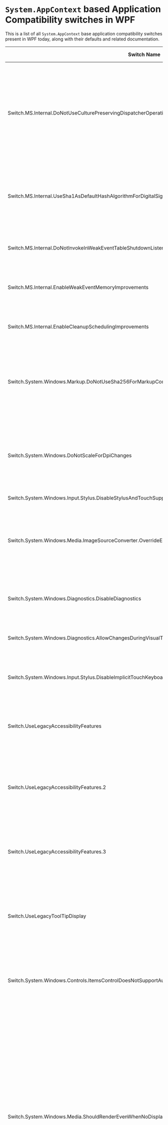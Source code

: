 ﻿# `System.AppContext` based Application Compatibility switches in WPF

This is a list of all `System.AppContext` base application compatibility switches present in WPF today, along with their defaults and related documentation. 


| Switch Name                              | Full Name                                | Default Value                            | Comments                                 |
|------------------------------------------|------------------------------------------|------------------------------------------|------------------------------------------|
| Switch.MS.Internal.DoNotUseCulturePreservingDispatcherOperations | MS.Internal.BaseAppContextSwitches.DoNotUseCulturePreservingDispatcherOperations | true if tfm <= net452<br>false otherwise<br><br>[feature is on when tfm > net452] | Starting .NET 4.6, ExecutionContext tracks Thread.CurrentCulture and Thread.CurrentUICulture, which would be restored<br> to their respective previous values after a call to ExecutionContext.Run. This behavior is undesirable within the<br> Dispatcher - various dispatcher operations can run user code that can in turn set Thread.CurrentCulture or<br> Thread.CurrentUICulture, and we do not want those values to be overwritten with their respective previous values.<br> To work around the new ExecutionContext behavior, we introduce CulturePreservingExecutionContext for use within<br> Dispatcher and DispatcherOperation. WPF in .NET 4.6 & 4.6.1 shipped with buggy behavior - each DispatcherOperation<br> ends with all modificaitons to culture infos being reverted.Though unlikely, if some applications targeting 4.6 or<br> above might have taken a dependence on this bug, we provide this compatiblity switch that can be enabled by the application. |
| Switch.MS.Internal.UseSha1AsDefaultHashAlgorithmForDigitalSignatures | MS.Internal.BaseAppContextSwitches.UseSha1AsDefaultHashAlgorithmForDigitalSignatures | true if tfm <= net47<br>false otherwise <br><br>[feature is enabled when tfm > net47] | PacakageDigitalSignatureManager.DefaultHashAlgorithm is now SHA256.  Setting this flag will make it SHA1 as it is in legacy scenarios prior to .NET 4.7.1. |
| Switch.MS.Internal.DoNotInvokeInWeakEventTableShutdownListener | MS.Internal.BaseAppContextSwitches.DoNotInvokeInWeakEventTableShutdownListener | false [feature is always enabled by default] | Allowing developers to turn off the Invoke added by DDVSO:543980 as there are compat issues with timing during shutdown for some applications. |
| Switch.MS.Internal.EnableWeakEventMemoryImprovements | MS.Internal.BaseAppContextSwitches.EnableWeakEventMemoryImprovements | false [feature is always enabled by default] | Enable/disable various perf and memory improvements related to WeakEvents |
| Switch.MS.Internal.EnableCleanupSchedulingImprovements | MS.Internal.BaseAppContextSwitches.EnableCleanupSchedulingImprovements | false [feature is always enabled by default] | Enable/disable heuristic for scheduling cleanup of |
| Switch.System.Windows.Markup.DoNotUseSha256ForMarkupCompilerChecksumAlgorithm | MS.Internal.BuildTasksAppContextSwitches.DoNotUseSha256ForMarkupCompilerChecksumAlgorithm | true if tfm <= net471<br>false otherwise <br><br>[feature enabled when tfm > net471] | The WPF MarkupCompiler provides compilation services for XAML markup files. In the .NET Framework 4.7.1 and earlier versions, the default hash algorithm used for checksums was SHA1. Due to recent security concerns with SHA1, this default has been changed to SHA256 starting with the .NET Framework 4.7.2. This change affects all checksum generation for markup files during compilation. |
| Switch.System.Windows.DoNotScaleForDpiChanges | MS.Internal.CoreAppContextSwitches.DoNotScaleForDpiChanges | true if tfm <= net461<br>false otherwise<br><br>[feature is enabled when tfm > net461] | Determines whether DPI changes occur on a per-system (a value of false) or per-monitor basis (a value of true). |
| Switch.System.Windows.Input.Stylus.DisableStylusAndTouchSupport |                                          |                                          | Switch to enable WPF support for the WM_POINTER based stylus/touch stack |
| Switch.System.Windows.Media.ImageSourceConverter.OverrideExceptionWithNullReferenceException |                                          | true if tfm <= net462<br>false otherwise<br><br>[feature is enabled when tfm > net462] | Switch to enable the correct exception being thrown in ImageSourceConverter.ConvertFrom instead of NullReferenceException |
| Switch.System.Windows.Diagnostics.DisableDiagnostics |                                          | false [feature is always enabled by default] | Switch to disable diagnostic features    |
| Switch.System.Windows.Diagnostics.AllowChangesDuringVisualTreeChanged |                                          | false [feature is always enabled by default] | Switch to allow changes during a VisualTreeChanged event |
| Switch.System.Windows.Input.Stylus.DisableImplicitTouchKeyboardInvocation" |                                          | false [feature is always enabled by default] | Switch to disable automatic touch keyboard invocation on focus of a control |
| Switch.UseLegacyAccessibilityFeatures    | MS.Internal.CoreAppContextSwitches.UseNetFx47CompatibleAccessibilityFeatures | true if tfm <= net47; false otherwise<br>features are enabled when tfm > net47 | https://github.com/microsoft/dotnet/blob/master/Documentation/compatibility/wpf-accessibility-improvements.MD |
| Switch.UseLegacyAccessibilityFeatures.2  | MS.Internal.CoreAppContextSwitches.UseNetFx471CompatibleAccessibilityFeatures | true if tfm <= net471; false otherwise<br>features are enabled when tfm > net471 | https://github.com/microsoft/dotnet/blob/master/Documentation/compatibility/wpf-accessibility-improvements-48.md |
| Switch.UseLegacyAccessibilityFeatures.3  | MS.Internal.CoreAppContextSwitches.UseNetFx472CompatibleAccessibilityFeatures | true if tfm <= net472; false otherwise<br>features are enabled when tfm > net472 | https://github.com/microsoft/dotnet/blob/master/Documentation/compatibility/wpf-accessibility-improvements-48.md |
| Switch.UseLegacyToolTipDisplay           | System.Windows.AccessibilitySwitches.UseLegacyToolTipDisplay | true if tfm <= net472; false otherwise<br>features are enabled when tfm > net472 | https://github.com/microsoft/dotnet/blob/master/Documentation/compatibility/wpf-accessibility-improvements-48.md |
| Switch.System.Windows.Controls.ItemsControlDoesNotSupportAutomation | System.Windows.AccessibilitySwitches.ItemsControlDoesNotSupportAutomation | true if tfm <= net472; false otherwise<br>features are enabled when tfm > net472 | https://github.com/microsoft/dotnet/blob/master/releases/net472/dotnet472-changes.md |
| Switch.System.Windows.Media.ShouldRenderEvenWhenNoDisplayDevicesAreAvailable | MS.Internal.CoreAppContextSwitches.ShouldRenderEvenWhenNoDisplayDevicesAreAvailable | false [feature is always enabled by default] | Desktop/Interactive Window Stations:<br>         Rendering will be throttled back/stopped when no display devices are available. For e.g., when a TS <br>         session is in WTSDisconnected state, the OS may not provide any display devices in response to our enumeration.<br>         If an application would like to continue rendering in the absence of display devices (accepting that <br>         it can lead to a CPU spike), it can set <see cref=" MS.Internal.CoreAppContextSwitches.ShouldRenderEvenWhenNoDisplayDevicesAreAvailable"/> <br>         to true.<br>     Service/Non-interactive Window Stations<br>         Rendering will continue by default, irrespective of the presence of display devices.Unless the WPF<br>         API's being used are shortlived (like rendering to a bitmap), it can lead to a CPU spike. <br>         If an application running inside a service would like to receive the 'default' WPF behavior, <br>         i.e., no rendering in the absence of display devices, then it should set<br>         <see cref="MS.Internal.CoreAppContextSwitches.ShouldNotRenderInNonInteractiveWindowStation"/> to true<br>     In pseudocode, <br>         IsNonInteractiveWindowStation = !Environment.UserInteractive<br>         IF DisplayDevicesNotFound() THEN<br>             IF IsNonInteractiveWindowStation THEN <br>                 // We are inside a SCM service<br>                 // Default = True, AppContext switch can override it to False<br>                 ShouldRender = !CoreAppContextSwitches.ShouldNotRenderInNonInteractiveWindowStation<br>             ELSE <br>                 // Desktop/interactive mode, including WTSDisconnected scenarios<br>                 // Default = False, AppContext switch can override it to True<br>                 ShouldRender = CoreAppContextSwitches.ShouldRenderEvenWhenNoDisplayDevicesAreAvailable<br>             END IF<br>         END IF |
| Switch.System.Windows.Media.ShouldNotRenderInNonInteractiveWindowStation | MS.Internal.CoreAppContextSwitches.ShouldNotRenderInNonInteractiveWindowStation | false [feature is always enabled by default] | Desktop/Interactive Window Stations:<br>         Rendering will be throttled back/stopped when no display devices are available. For e.g., when a TS <br>         session is in WTSDisconnected state, the OS may not provide any display devices in response to our enumeration.<br>         If an application would like to continue rendering in the absence of display devices (accepting that <br>         it can lead to a CPU spike), it can set <see cref=" MS.Internal.CoreAppContextSwitches.ShouldRenderEvenWhenNoDisplayDevicesAreAvailable"/> <br>         to true.<br>     Service/Non-interactive Window Stations<br>         Rendering will continue by default, irrespective of the presence of display devices.Unless the WPF<br>         API's being used are shortlived (like rendering to a bitmap), it can lead to a CPU spike. <br>         If an application running inside a service would like to receive the 'default' WPF behavior, <br>         i.e., no rendering in the absence of display devices, then it should set<br>         <see cref="MS.Internal.CoreAppContextSwitches.ShouldNotRenderInNonInteractiveWindowStation"/> to true<br>     In pseudocode, <br>         IsNonInteractiveWindowStation = !Environment.UserInteractive<br>         IF DisplayDevicesNotFound() THEN<br>             IF IsNonInteractiveWindowStation THEN <br>                 // We are inside a SCM service<br>                 // Default = True, AppContext switch can override it to False<br>                 ShouldRender = !CoreAppContextSwitches.ShouldNotRenderInNonInteractiveWindowStation<br>             ELSE <br>                 // Desktop/interactive mode, including WTSDisconnected scenarios<br>                 // Default = False, AppContext switch can override it to True<br>                 ShouldRender = CoreAppContextSwitches.ShouldRenderEvenWhenNoDisplayDevicesAreAvailable<br>             END IF<br>         END IF |
| Switch.System.Windows.DoNotUsePresentationDpiCapabilityTier2OrGreater | MS.Internal.CoreAppContextSwitches.DoNotUsePresentationDpiCapabilityTier2OrGreater | true if tfm <= net472<br>false otherwise<br><br>[feature is enabled when tfm > net472] | When set to true, WPF will not enable the compatibility breaking bug fixes associated with<br> features advertised by "Switch.System.Windows.PresentationDpiCapabilityTier2"<br> The following behavior would be turned off when this flag is set by the application:<br>     - Improvements to how HwndHost sizes child windows in response to DPI changes<br>     - Improvements to window placement during startup<br><br> The following fixes would remain unaffected:<br>     - High-DPI related accessibility fixes. |
| Switch.System.Windows.DoNotUsePresentationDpiCapabilityTier3OrGreater | MS.Internal.CoreAppContextSwitches.DoNotUsePresentationDpiCapabilityTier3OrGreater | false [feature is always enabled by default] | Reserved for future use                  |
| Switch.System.Windows.AllowExternalProcessToBlockAccessToTemporaryFiles | MS.Internal.CoreAppContextSwitches.AllowExternalProcessToBlockAccessToTemporaryFiles | false [feature is always enabled by default] |                                          |
| Switch.System.Windows.EnableLegacyDangerousClipboardDeserializationMode | MS.Internal.CoreAppContextSwitches.EnableLegacyDangerousClipboardDeserializationMode | false [feature is always enabled by default] | Malicious managed objects could be placed in the clipboard lying about its format, <br> to fix this OleConverter now restricts object deserialization in some cases.<br> When this switch is enabled behavior falls back to deserializing without restriction. |
| Switch.MS.Internal.DoNotApplyLayoutRoundingToMarginsAndBorderThickness | MS.Internal.FrameworkAppContextSwitches.DoNotApplyLayoutRoundingToMarginsAndBorderThickness | true if tfm <= net452<br>false otherwise<br><br>[feature is enabled when tfm > net452] | https://github.com/microsoft/dotnet/blob/master/Documentation/compatibility/wpf-layout-rounding-of-margins-has-changed.md |
| Switch.System.Windows.Controls.Grid.StarDefinitionsCanExceedAvailableSpace | MS.Internal.FrameworkAppContextSwitches.GridStarDefinitionsCanExceedAvailableSpace | true if tfm <= net462<br>false otherwise<br><br>[feature is enabled when tfm > net462] | https://github.com/microsoft/dotnet/blob/master/Documentation/compatibility/wpf-grid-allocation-of-space-to-star-columns.md |
| Switch.System.Windows.Controls.TabControl.SelectionPropertiesCanLagBehindSelectionChangedEvent | MS.Internal.FrameworkAppContextSwitches.SelectionPropertiesCanLagBehindSelectionChangedEvent | true if tfm <= net47<br>false otherwise<br><br>[feature is enabled when tfm > net47] | https://github.com/microsoft/dotnet/blob/master/Documentation/compatibility/wpf-tabcontrol-selectionchanged-and-selectedcontent.md |
| Switch.System.Windows.Data.DoNotUseFollowParentWhenBindingToADODataRelation | MS.Internal.FrameworkAppContextSwitches.DoNotUseFollowParentWhenBindingToADODataRelation | true if tfm <= net471<br>false otherwise<br><br>[feature is enabled when tfm > net471] | https://github.com/microsoft/dotnet/blob/master/Documentation/compatibility/wpf-MasterDetail-ADOdata-PrimaryKey.md |
| Switch.System.Windows.Controls.Text.UseAdornerForTextboxSelectionRendering | MS.Internal.FrameworkAppContextSwitches.UseAdornerForTextboxSelectionRendering | always true<br><br>[feature is always off by default; this is an opt-in only feature] | Switch to enable non-adorner based rendering of TextSelection in TextBox and PasswordBox |
| Switch.System.Windows.Baml2006.AppendLocalAssemblyVersionForSourceUri | MS.Internal.FrameworkAppContextSwitches.AppendLocalAssemblyVersionForSourceUri |                                          | Switch to enable appending the local assembly version to the Uri being set for ResourceDictionary.Source via Baml2006ReaderInternal. |
| Switch.System.Windows.Data.Binding.IListIndexerHidesCustomIndexer | MS.Internal.FrameworkAppContextSwitches.IListIndexerHidesCustomIndexer | true if net4 >= tfm <= net472<br>false otherwise<br><br>[feature is enabled when net4 > tfm > net472] | Switch to enable IList indexer hiding a custom indexer in a binding path |
| Switch.System.Windows.Controls.KeyboardNavigationFromHyperlinkInItemsControlIsNotRelativeToFocusedElement | MS.Internal.FrameworkAppContextSwitches.KeyboardNavigationFromHyperlinkInItemsControlIsNotRelativeToFocusedElement |                                          | Switch to enable keyboard navigation from a hyperlink to go to the wrong place |
| Switch.System.Windows.Automation.Peers.ItemAutomationPeerKeepsItsItemAlive | MS.Internal.FrameworkAppContextSwitches.ItemAutomationPeerKeepsItsItemAlive |                                          | Switch to opt-out of the ItemAutomationPeer weak-reference.<br> Setting this to true can avoid NRE crashes, but re-introduces some memory leaks<br> |

